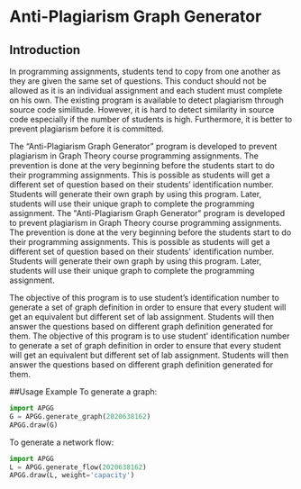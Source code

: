 # Anti-Plagiarism Graph Generator

## Introduction
In programming assignments, students tend to copy from one another as they are given the same set of questions. This conduct should not be allowed as it is an individual assignment and each student must complete on his own. The existing program is available to detect plagiarism through source code similitude. However, it is hard to detect similarity in source code especially if the number of students is high. Furthermore, it is better to prevent plagiarism before it is committed. 

The “Anti-Plagiarism Graph Generator” program is developed to prevent plagiarism in Graph Theory course programming assignments. The prevention is done at the very beginning before the students start to do their programming assignments. This is possible as students will get a different set of question based on their students’ identification number. Students will generate their own graph by using this program. Later, students will use their unique graph to complete the programming assignment. 
The "Anti-Plagiarism Graph Generator" program is developed to prevent plagiarism in Graph Theory course programming assignments. The prevention is done at the very beginning before the students start to do their programming assignments. This is possible as students will get a different set of question based on their students' identification number. Students will generate their own graph by using this program. Later, students will use their unique graph to complete the programming assignment. 

The objective of this program is to use student’s identification number to generate a set of graph definition in order to ensure that every student will get an equivalent but different set of lab assignment. Students will then answer the questions based on different graph definition generated for them.
The objective of this program is to use student' identification number to generate a set of graph definition in order to ensure that every student will get an equivalent but different set of lab assignment. Students will then answer the questions based on different graph definition generated for them.

##Usage Example
To generate a graph:
```python
import APGG
G = APGG.generate_graph(2020638162)
APGG.draw(G)
```

To generate a network flow:
```python
import APGG
L = APGG.generate_flow(2020638162)
APGG.draw(L, weight='capacity')
```

